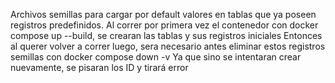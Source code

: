 Archivos semillas para cargar por default valores en tablas que ya poseen registros predefinidos.
Al correr por primera vez el contenedor con docker compose up --build, se crearan las tablas y sus registros iniciales
Entonces al querer volver a correr luego, sera necesario antes eliminar estos registros semillas con docker compose down -v
Ya que sino se intentaran crear nuevamente, se pisaran los ID y tirará error